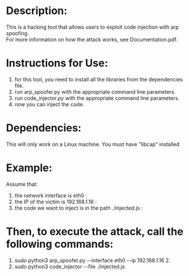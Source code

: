 Description:
===========
This is a hacking tool that allows users to exploit code injection with arp spoofing. <br>
For more information on how the attack works, see Documentation.pdf.

Instructions for Use: 
===========
1. for this tool, you need to install all the libraries from the dependencies file. 
2. run arp_spoofer.py with the appropriate command line parameters.
3. run code_injector.py with the appropriate command line parameters. 
4. now you can inject the code.

Dependencies:
============
This will only work on a Linux machine.
You must have "libcap" installed

Example:
=======
Assume that:<br>
1. the network interface is eth0 :<br>
2. the IP of the victim is 192.168.1.16 :<br>
3. the code we want to inject is in the path ./injected.js :<br>

Then, to execute the attack, call the following commands:
==========================================================
1. sudo python3 arp_spoofer.py --interface eth0 --ip 192.168.1.16 2. <br>
2. sudo python3 code_injector --file ./injected.js
